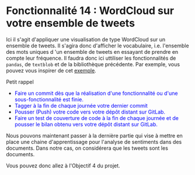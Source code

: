 # Fonctionnalité 14 : WordCloud sur votre ensemble de tweets


Ici il s'agit d'appliquer une visualisation de type WordCloud sur un ensemble de tweets. Il s'agira donc d'afficher le vocabulaire, i.e. l'ensemble des mots uniques d 'un ensemble de tweets en essayant de prendre en compte leur fréquence.
Il faudra donc ici uttiliser les fonctionnalités de `pandas`, de `textblob` et de la bibliothèque précédente. Par exemple, vous pouvez vous inspirer de cet [exemple](https://amueller.github.io/word_cloud/auto_examples/frequency.html).



Petit rappel

+ <span style='color:blue'>Faire un commit dès que la réalisation d'une fonctionnalité ou d'une sous-fonctionnalité est finie.</span> 
+ <span style='color:blue'>Tagger à la fin de chaque journée votre dernier commit </span> 
+ <span style='color:blue'>Pousser (Push) votre code vers votre dépôt distant sur GitLab.</span> 
+ <span style='color:blue'>Faire un test de couverture de code à la fin de chaque journée et de pousser le bilan obtenu vers votre dépôt distant sur GitLab.</span>


Nous pouvons maintenant passer à la dernière partie qui vise à mettre en place une chaine d'apprentissage pour l'analyse de sentiments dans des documents. Dans notre cas, on considérera que les tweets sont les documents.



Vous pouvez donc allez  à l'Objectif 4 du projet.




